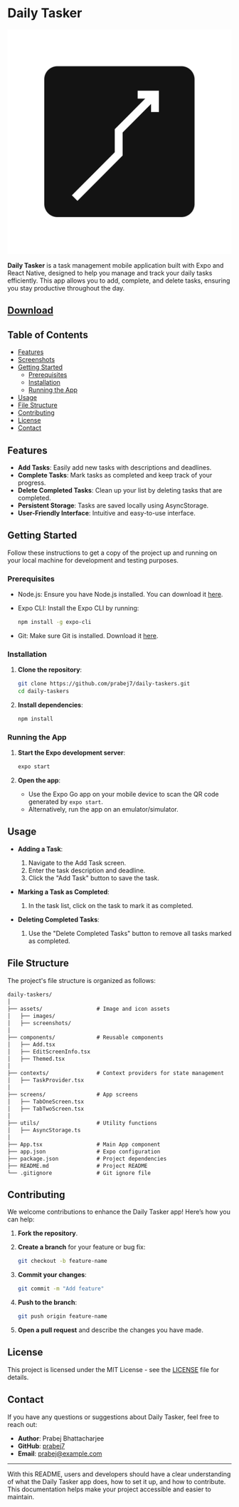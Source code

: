 # Daily Tasker

![Daily Tasker Logo](./assets/images/icon.png)

**Daily Tasker** is a task management mobile application built with Expo and React Native, designed to help you manage and track your daily tasks efficiently. This app allows you to add, complete, and delete tasks, ensuring you stay productive throughout the day.

## [Download](https://expo.dev/artifacts/eas/ndko2HoRsaCF4XKVZjnSyg.apk)

## Table of Contents

- [Features](#features)
- [Screenshots](#screenshots)
- [Getting Started](#getting-started)
  - [Prerequisites](#prerequisites)
  - [Installation](#installation)
  - [Running the App](#running-the-app)
- [Usage](#usage)
- [File Structure](#file-structure)
- [Contributing](#contributing)
- [License](#license)
- [Contact](#contact)

## Features

- **Add Tasks**: Easily add new tasks with descriptions and deadlines.
- **Complete Tasks**: Mark tasks as completed and keep track of your progress.
- **Delete Completed Tasks**: Clean up your list by deleting tasks that are completed.
- **Persistent Storage**: Tasks are saved locally using AsyncStorage.
- **User-Friendly Interface**: Intuitive and easy-to-use interface.

## Getting Started

Follow these instructions to get a copy of the project up and running on your local machine for development and testing purposes.

### Prerequisites

- Node.js: Ensure you have Node.js installed. You can download it [here](https://nodejs.org/).
- Expo CLI: Install the Expo CLI by running:

  ```bash
  npm install -g expo-cli
  ```

- Git: Make sure Git is installed. Download it [here](https://git-scm.com/).

### Installation

1. **Clone the repository**:

   ```bash
   git clone https://github.com/prabej7/daily-taskers.git
   cd daily-taskers
   ```

2. **Install dependencies**:

   ```bash
   npm install
   ```

### Running the App

1. **Start the Expo development server**:

   ```bash
   expo start
   ```

2. **Open the app**:

   - Use the Expo Go app on your mobile device to scan the QR code generated by `expo start`.
   - Alternatively, run the app on an emulator/simulator.

## Usage

- **Adding a Task**:

  1. Navigate to the Add Task screen.
  2. Enter the task description and deadline.
  3. Click the "Add Task" button to save the task.

- **Marking a Task as Completed**:

  1. In the task list, click on the task to mark it as completed.

- **Deleting Completed Tasks**:
  1. Use the "Delete Completed Tasks" button to remove all tasks marked as completed.

## File Structure

The project's file structure is organized as follows:

```
daily-taskers/
│
├── assets/                 # Image and icon assets
│   ├── images/
│   ├── screenshots/
│
├── components/             # Reusable components
│   ├── Add.tsx
│   ├── EditScreenInfo.tsx
│   ├── Themed.tsx
│
├── contexts/               # Context providers for state management
│   ├── TaskProvider.tsx
│
├── screens/                # App screens
│   ├── TabOneScreen.tsx
│   ├── TabTwoScreen.tsx
│
├── utils/                  # Utility functions
│   ├── AsyncStorage.ts
│
├── App.tsx                 # Main App component
├── app.json                # Expo configuration
├── package.json            # Project dependencies
├── README.md               # Project README
└── .gitignore              # Git ignore file
```

## Contributing

We welcome contributions to enhance the Daily Tasker app! Here’s how you can help:

1. **Fork the repository**.
2. **Create a branch** for your feature or bug fix:

   ```bash
   git checkout -b feature-name
   ```

3. **Commit your changes**:

   ```bash
   git commit -m "Add feature"
   ```

4. **Push to the branch**:

   ```bash
   git push origin feature-name
   ```

5. **Open a pull request** and describe the changes you have made.

## License

This project is licensed under the MIT License - see the [LICENSE](LICENSE) file for details.

## Contact

If you have any questions or suggestions about Daily Tasker, feel free to reach out:

- **Author**: Prabej Bhattacharjee
- **GitHub**: [prabej7](https://github.com/prabej7)
- **Email**: prabej@example.com

---

With this README, users and developers should have a clear understanding of what the Daily Tasker app does, how to set it up, and how to contribute. This documentation helps make your project accessible and easier to maintain.
